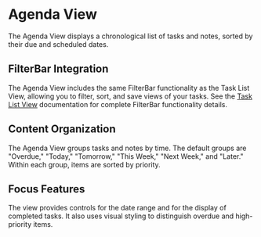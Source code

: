 # Agenda View

The Agenda View displays a chronological list of tasks and notes, sorted by their due and scheduled dates.

## FilterBar Integration

The Agenda View includes the same FilterBar functionality as the Task List View, allowing you to filter, sort, and save views of your tasks. See the [Task List View](task-list.md) documentation for complete FilterBar functionality details.

## Content Organization

The Agenda View groups tasks and notes by time. The default groups are "Overdue," "Today," "Tomorrow," "This Week," "Next Week," and "Later." Within each group, items are sorted by priority.

## Focus Features

The view provides controls for the date range and for the display of completed tasks. It also uses visual styling to distinguish overdue and high-priority items.